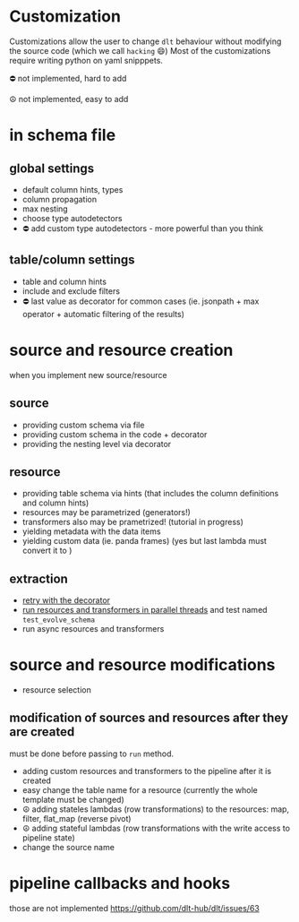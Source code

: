 # Customization

Customizations allow the user to change `dlt` behaviour without modifying the source code (which we call `hacking` 😄) Most of the customizations require writing python on yaml snipppets.

⛔ not implemented, hard to add

☮️ not implemented, easy to add

# in schema file

## global settings
- default column hints, types
- column propagation
- max nesting
- choose type autodetectors
- ⛔ add custom type autodetectors - more powerful than you think


## table/column settings
- table and column hints
- include and exclude filters
- ⛔ last value as decorator for common cases (ie. jsonpath + max operator + automatic filtering of the results)

# source and resource creation
when you implement new source/resource

## source
- providing custom schema via file
- providing custom schema in the code + decorator
- providing the nesting level via decorator

## resource
- providing table schema via hints (that includes the column definitions and column hints)
- resources may be parametrized (generators!)
- transformers also may be prametrized! (tutorial in progress)
- yielding metadata with the data items
- yielding custom data (ie. panda frames) (yes but last lambda must convert it to )

## extraction
- [retry with the decorator](/examples/chess/chess.py)
- [run resources and transformers in parallel threads](/examples/chess/chess.py) and test named `test_evolve_schema`
- run async resources and transformers

# source and resource modifications
- resource selection

## modification of sources and resources after they are created
must be done before passing to `run` method.

- adding custom resources and transformers to the pipeline after it is created
- easy change the table name for a resource (currently the whole template must be changed)
- ☮️ adding stateles lambdas (row transformations) to the resources: map, filter, flat_map (reverse pivot)
- ☮️ adding stateful lambdas (row transformations with the write access to pipeline state)
- change the source name


# pipeline callbacks and hooks
those are not implemented
https://github.com/dlt-hub/dlt/issues/63

